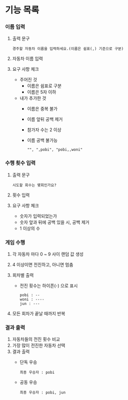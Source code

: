 # 기능 목록

### 이름 입력
1. 출력 문구

    ```
    경주할 자동차 이름을 입력하세요.(이름은 쉼표(,) 기준으로 구분)
    ```

2. 자동차 이름 입력
3. 요구 사항 체크
    - 주어진 것
        - 이름은 쉼표로 구분
        - 이름은 5자 이하
    - 내가 추가한 것
        - 이름은 중복 불가
        - 이름 앞뒤 공백 제거
        - 참가자 수는 2 이상
        - 이름 공백 불가능
      
          ```
          "", ",pobi", "pobi,,woni"
          ```
          

### 수행 횟수 입력
1. 출력 문구

    ```
    시도할 회수는 몇회인가요?
    ```

2. 횟수 입력
3. 요구 사항 체크
    - 숫자가 입력되었는가
    - 숫자 앞과 뒤에 공백 있을 시, 공백 제거
    - 1 이상의 수

### 게임 수행
1. 각 자동차 마다 0 ~ 9 사이 랜덤 값 생성
2. 4 이상이면 전진하고, 아니면 멈춤
3. 회차별 출력
    - 전진 횟수는 하이픈(-) 으로 표시

        ```
        pobi : --
        woni : ----
        jun : ---
        ```

4. 모든 회차가 끝날 때까지 반복

### 결과 출력
1. 자동차들의 전진 횟수 비교
2. 가장 많이 전진한 자동차 선택
3. 결과 출력
    - 단독 우승

        ```
        최종 우승자 : pobi
        ```

    - 공동 우승

        ```
        최종 우승자 : pobi, jun
        ```
